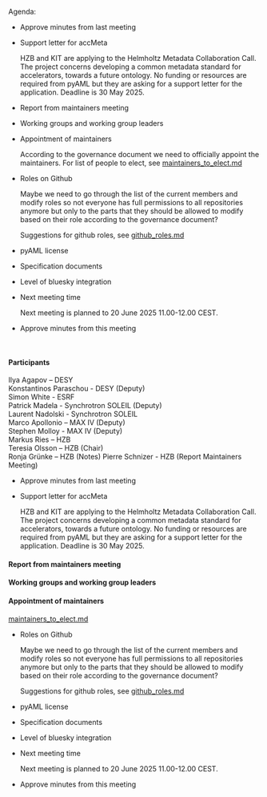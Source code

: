 Agenda:

- Approve minutes from last meeting

- Support letter for accMeta

  HZB and KIT are applying to the Helmholtz Metadata Collaboration Call. The project concerns developing a common metadata standard for accelerators, towards a future ontology. No funding or resources are required from pyAML but they are asking for a support letter for the application. Deadline is 30 May 2025.

- Report from maintainers meeting

- Working groups and working group leaders

- Appointment of maintainers

  According to the governance document we need to officially appoint the maintainers. For list of people to elect, see [maintainers_to_elect.md](maintainers_to_elect.md)

- Roles on Github
  
  Maybe we need to go through the list of the current members and modify roles so not everyone has full permissions to all repositories anymore but only to the parts that they should be allowed to modify based on their role according to the governance document?

  Suggestions for github roles, see [github_roles.md](github_roles.md)

- pyAML license

- Specification documents

- Level of bluesky integration

- Next meeting time

  Next meeting is planned to 20 June 2025 11.00-12.00 CEST.

- Approve minutes from this meeting
  
&nbsp;
&nbsp;

#### Participants
Ilya Agapov – DESY  
Konstantinos Paraschou - DESY (Deputy)  
Simon White - ESRF  
Patrick Madela - Synchrotron SOLEIL (Deputy)  
Laurent Nadolski - Synchrotron SOLEIL  
Marco Apollonio – MAX IV (Deputy)  
Stephen Molloy - MAX IV (Deputy)  
Markus Ries – HZB  
Teresia Olsson – HZB (Chair)  
Ronja Grünke – HZB (Notes)
Pierre Schnizer - HZB (Report Maintainers Meeting) 



- Approve minutes from last meeting

- Support letter for accMeta

  HZB and KIT are applying to the Helmholtz Metadata Collaboration Call. The project concerns developing a common metadata standard for accelerators, towards a future ontology. No funding or resources are required from pyAML but they are asking for a support letter for the application. Deadline is 30 May 2025.

#### Report from maintainers meeting

#### Working groups and working group leaders

#### Appointment of maintainers
[maintainers_to_elect.md](maintainers_to_elect.md)

- Roles on Github
  
  Maybe we need to go through the list of the current members and modify roles so not everyone has full permissions to all repositories anymore but only to the parts that they should be allowed to modify based on their role according to the governance document?

  Suggestions for github roles, see [github_roles.md](github_roles.md)

- pyAML license

- Specification documents

- Level of bluesky integration

- Next meeting time

  Next meeting is planned to 20 June 2025 11.00-12.00 CEST.

- Approve minutes from this meeting

